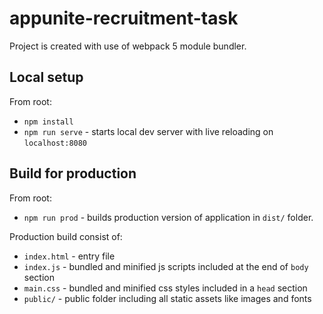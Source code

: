 # appunite-recruitment-task
Project is created with use of webpack 5 module bundler.
## Local setup
From root:
* `npm install`
* `npm run serve` - starts local dev server with live reloading on `localhost:8080`
## Build for production
From root:
* `npm run prod` - builds production version of application in `dist/` folder.

Production build consist of:
* `index.html` - entry file
* `index.js` - bundled and minified js scripts included at the end of `body` section
* `main.css` - bundled and minified css styles included in a `head` section
* `public/` - public folder including all static assets like images and fonts
